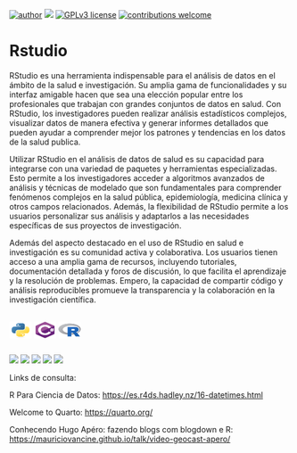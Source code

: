 [![author](https://img.shields.io/badge/author-JhonnyLimachiChoque.-red.svg)](https://www.linkedin.com/in/jhonny-limachi-choque-md-mph-mhr-697bb5256/) [![](https://img.shields.io/badge/python-3.7+-blue.svg)](https://www.python.org/downloads/release/python-365/) [![GPLv3 license](https://img.shields.io/badge/License-GPLv3-blue.svg)](http://perso.crans.org/besson/LICENSE.html) [![contributions welcome](https://img.shields.io/badge/contributions-welcome-brightgreen.svg?style=flat)](https://github.com/carlosfab/data_science/issues)


# Rstudio


RStudio es una herramienta indispensable para el análisis de datos en el ámbito de la salud e investigación. Su amplia gama de funcionalidades y su interfaz amigable hacen que sea una elección popular entre los profesionales que trabajan con grandes conjuntos de datos en salud. Con RStudio, los investigadores pueden realizar análisis estadísticos complejos, visualizar datos de manera efectiva y generar informes detallados que pueden ayudar a comprender mejor los patrones y tendencias en los datos de la salud publica.

Utilizar RStudio en el análisis de datos de salud es su capacidad para integrarse con una variedad de paquetes y herramientas especializadas. Esto permite a los investigadores acceder a algoritmos avanzados de análisis y técnicas de modelado que son fundamentales para comprender fenómenos complejos en la salud pública, epidemiología, medicina clínica y otros campos relacionados. Además, la flexibilidad de RStudio permite a los usuarios personalizar sus análisis y adaptarlos a las necesidades específicas de sus proyectos de investigación.

Además del aspecto destacado en el uso de RStudio en salud e investigación es su comunidad activa y colaborativa. Los usuarios tienen acceso a una amplia gama de recursos, incluyendo tutoriales, documentación detallada y foros de discusión, lo que facilita el aprendizaje y la resolución de problemas. Empero, la capacidad de compartir código y análisis reproducibles promueve la transparencia y la colaboración en la investigación científica.


<div style="display: inline_block"><br>

  <img align="center" alt="Jhonny-Python" height="30" width="40" src="https://raw.githubusercontent.com/devicons/devicon/master/icons/python/python-original.svg">
  <img align="center" alt="Jhonny-Csharp" height="30" width="40" src="https://raw.githubusercontent.com/devicons/devicon/master/icons/csharp/csharp-original.svg">
  <img align="center" alt="R-Icon" height="30" width="40" src="https://raw.githubusercontent.com/devicons/devicon/master/icons/r/r-original.svg">
  

  
</div>

  ##
 
<div> 
  <a href="https://www.instagram.com/jhonny.limachi.md/"><img src="https://img.shields.io/badge/-Instagram-%23E4405F?style=for-the-badge&logo=instagram&logoColor=white" target="_blank"></a>
 	<a href="https://scholar.google.es/citations?user=kDWFv9cAAAAJ&hl=es&oi=ao"><img src="https://img.shields.io/badge/Google%20Acad%C3%A9mico-4285F4?style=for-the-badge&logo=google-scholar&logoColor=white" target="_blank"></a>
 <a href="https://twitter.com/JhonnyWils68181"><img src="https://img.shields.io/badge/Twitter-1DA1F2?style=for-the-badge&logo=twitter&logoColor=white" target="_blank"></a> 
  <a href = "https://mail.google.com/mail/u/0/#inbox"><img src="https://img.shields.io/badge/-Gmail-%23333?style=for-the-badge&logo=gmail&logoColor=white" target="_blank"></a>
  <a href="https://www.linkedin.com/in/jhonny-limachi-choque-md-mph-mhr-697bb5256/" target="_blank"><img src="https://img.shields.io/badge/-LinkedIn-%230077B5?style=for-the-badge&logo=linkedin&logoColor=white" target="_blank"></a> 
  
</div>


Links de consulta:

R Para Ciencia de Datos: https://es.r4ds.hadley.nz/16-datetimes.html

Welcome to Quarto: https://quarto.org/

Conhecendo Hugo Apéro: fazendo blogs com blogdown e R: https://mauriciovancine.github.io/talk/video-geocast-apero/
